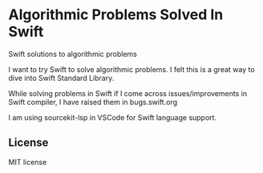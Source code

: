 # Algorithmic Problems Solved In Swift
Swift solutions to algorithmic problems

I want to try Swift to solve algorithmic problems. I felt this is a great way to dive into 
Swift Standard Library.

While solving problems in Swift if I come across issues/improvements in Swift compiler,
I have raised them in bugs.swift.org

I am using sourcekit-lsp in VSCode for Swift language support.


## License 
MIT license
